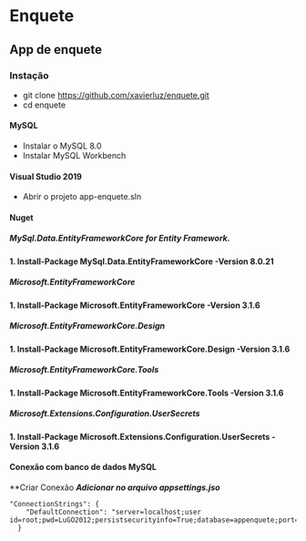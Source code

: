 # Enquete #
## App de enquete ##
### Instação ###

* git clone https://github.com/xavierluz/enquete.git 
* cd enquete 
#### MySQL ####
* Instalar o MySQL 8.0
* Instalar MySQL Workbench

#### Visual Studio 2019 ####
* Abrir o projeto app-enquete.sln
#### Nuget ####
##### MySql.Data.EntityFrameworkCore for Entity Framework. #####
**1. Install-Package MySql.Data.EntityFrameworkCore -Version 8.0.21**
##### Microsoft.EntityFrameworkCore #####
**1. Install-Package Microsoft.EntityFrameworkCore -Version 3.1.6**
##### Microsoft.EntityFrameworkCore.Design #####
**1. Install-Package Microsoft.EntityFrameworkCore.Design -Version 3.1.6**
##### Microsoft.EntityFrameworkCore.Tools #####
**1. Install-Package Microsoft.EntityFrameworkCore.Tools -Version 3.1.6**
##### Microsoft.Extensions.Configuration.UserSecrets #####
**1. Install-Package Microsoft.Extensions.Configuration.UserSecrets -Version 3.1.6**

#### Conexão com banco de dados MySQL ####
**Criar Conexão 
**_Adicionar no arquivo appsettings.jso_**
```
"ConnectionStrings": {
    "DefaultConnection": "server=localhost;user id=root;pwd=LuGO2012;persistsecurityinfo=True;database=appenquete;port=3306"
  }
  ```
